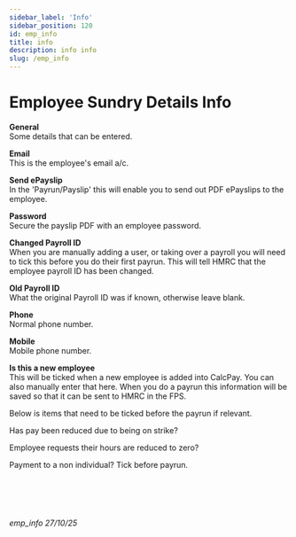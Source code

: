 ```yaml
---
sidebar_label: 'Info'
sidebar_position: 120
id: emp_info
title: info
description: info info
slug: /emp_info
---
```


# Employee Sundry Details Info

**General**  
Some details that can be entered.

**Email**  
This is the employee's email a/c.

**Send ePayslip**  
In the 'Payrun/Payslip' this will enable you to send out PDF ePayslips to the employee.

**Password**  
Secure the payslip PDF with an employee password.

**Changed Payroll ID**  
When you are manually adding a user, or taking over a payroll you will need to tick this before you do their first payrun. This will tell HMRC that the employee payroll ID has been changed.

**Old Payroll ID**  
What the original Payroll ID was if known, otherwise leave blank.

**Phone**  
Normal phone number.

**Mobile**  
Mobile phone number.

**Is this a new employee**  
This will be ticked when a new employee is added into CalcPay. You can also manually enter that here. When you do a payrun this information will be saved so that it can be sent to HMRC in the FPS.

Below is items that need to be ticked before the payrun if relevant.

Has pay been reduced due to being on strike?

Employee requests their hours are reduced to zero?

Payment to a non individual? Tick before payrun.
<br/>
<br/>
<br/>
<br/>
<br/>
###### emp_info 27/10/25